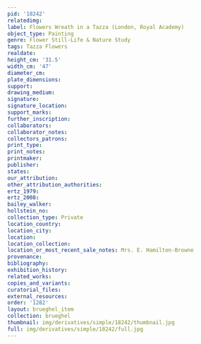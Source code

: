 ```yaml
---
pid: '18242'
relatedimg: 
label: Flowers Wreath in a Tazza (London, Royal Academy)
object_type: Painting
genre: Flower Still-Life & Nature Study
tags: Tazza Flowers
realdate: 
height_cm: '31.5'
width_cm: '47'
diameter_cm: 
plate_dimensions: 
support: 
drawing_medium: 
signature: 
signature_location: 
support_marks: 
further_inscription: 
collaborators: 
collaborator_notes: 
collectors_patrons: 
print_type: 
print_notes: 
printmaker: 
publisher: 
states: 
our_attribution: 
other_attribution_authorities: 
ertz_1979: 
ertz_2008: 
bailey_walker: 
hollstein_no: 
collection_type: Private
location_country: 
location_city: 
location: 
location_collection: 
location_or_most_recent_sale_notes: Mrs. E. Hamilton-Browne
provenance: 
bibliography: 
exhibition_history: 
related_works: 
copies_and_variants: 
curatorial_files: 
external_resources: 
order: '1282'
layout: brueghel_item
collection: brueghel
thumbnail: img/derivatives/simple/18242/thumbnail.jpg
full: img/derivatives/simple/18242/full.jpg
---
```

